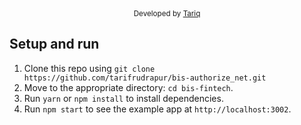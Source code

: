 <div align="center">
  <sub>Developed by <a href="https://www.linkedin.com/in/tarifrudrapur/">Tariq</a></sub>
</div>


## Setup and run

1. Clone this repo using `git clone https://github.com/tarifrudrapur/bis-authorize_net.git`
2. Move to the appropriate directory: `cd bis-fintech`.<br />
3. Run `yarn` or `npm install` to install dependencies.<br />
4. Run `npm start` to see the example app at `http://localhost:3002`.



